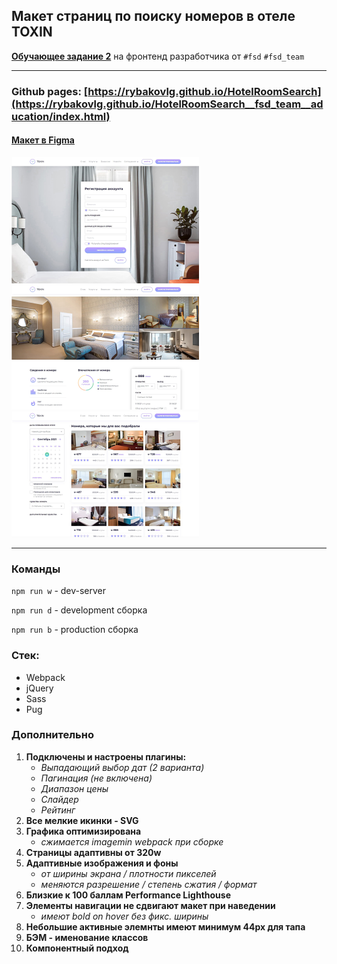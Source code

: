 ## Макет страниц по поиску номеров в отеле TOXIN
[**Обучающее задание 2**](https://rizzoma.com/topic/d5c429337bcaa70548fb5aeedee6d92b/0_b_8ndo_78h6s/) на фронтенд разработчика от `#fsd` `#fsd_team`

-----
### Github pages: [https://rybakovlg.github.io/HotelRoomSearch](https://rybakovlg.github.io/HotelRoomSearch__fsd_team__aducation/index.html)
#### [Макет в Figma](https://www.figma.com/file/nDL1LMsLtaD4XEAfQZCVIR/MetaLamp-(former-FSD)-frontend-education-program.-The-2nd-task-(Copy))
[![reg-page](pages_img/Screenshot_2.jpg "Регистрация")](https://rybakovlg.github.io/HotelRoomSearch__fsd_team__aducation/app/registration-page.html)
[![info-page](pages_img/Screenshot_4.jpg "Подробнее")](https://rybakovlg.github.io/HotelRoomSearch__fsd_team__aducation/app/room-details.html)
[![search-page](pages_img/Screenshot_3.jpg "Поиск")](https://rybakovlg.github.io/HotelRoomSearch__fsd_team__aducation/app/search-room.html)

----
### Команды
`npm run w` - dev-server

`npm run d` - development сборка

`npm run b` - production сборка

### Стек:
- Webpack
- jQuery
- Sass
- Pug

### Дополнительно
1. **Подключены и настроены плагины:**
    - *Выпадающий выбор дат (2 варианта)*
    - *Пагинация (не включена)*
    - *Диапазон цены*
    - *Слайдер*
    - *Рейтинг*
2. **Все мелкие икинки - SVG**
3. **Графика оптимизирована**
    - *сжимается imagemin webpack при сборке*
4. **Страницы адаптивны от 320w**
5. **Адаптивные изображения и фоны**
    - *от ширины экрана / плотности пикселей*
    - *меняются разрешение / степень сжатия / формат*
6. **Близкие к 100 баллам Performance Lighthouse**
7. **Элементы навигации не сдвигают макет при наведении**
    - *имеют bold on hover без фикс. ширины*
8. **Небольшие активные элемнты имеют минимум 44px для тапа**
9. **БЭМ - именование классов**
10. **Компонентный подход**
